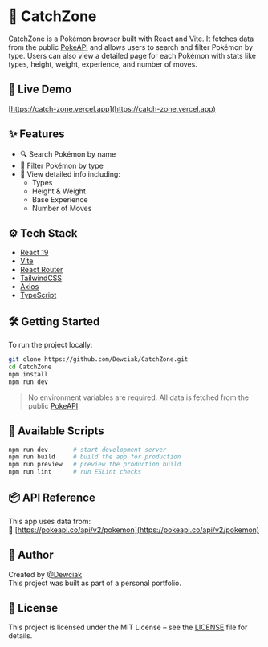 # 🧢 CatchZone

CatchZone is a Pokémon browser built with React and Vite. It fetches data from the public [PokeAPI](https://pokeapi.co/) and allows users to search and filter Pokémon by type. Users can also view a detailed page for each Pokémon with stats like types, height, weight, experience, and number of moves.

## 🔗 Live Demo

[https://catch-zone.vercel.app](https://catch-zone.vercel.app)

## ✨ Features

- 🔍 Search Pokémon by name
- 🧪 Filter Pokémon by type
- 📄 View detailed info including:
  - Types
  - Height & Weight
  - Base Experience
  - Number of Moves

## ⚙️ Tech Stack

- [React 19](https://reactjs.org/)
- [Vite](https://vitejs.dev/)
- [React Router](https://reactrouter.com/)
- [TailwindCSS](https://tailwindcss.com/)
- [Axios](https://axios-http.com/)
- [TypeScript](https://www.typescriptlang.org/)

## 🛠️ Getting Started

To run the project locally:

```bash
git clone https://github.com/Dewciak/CatchZone.git
cd CatchZone
npm install
npm run dev
```

> No environment variables are required. All data is fetched from the public [PokeAPI](https://pokeapi.co/).

## 📁 Available Scripts

```bash
npm run dev       # start development server
npm run build     # build the app for production
npm run preview   # preview the production build
npm run lint      # run ESLint checks
```

## 📦 API Reference

This app uses data from:  
🔗 [https://pokeapi.co/api/v2/pokemon](https://pokeapi.co/api/v2/pokemon)

## 👤 Author

Created by [@Dewciak](https://github.com/Dewciak)  
This project was built as part of a personal portfolio.

## 📄 License

This project is licensed under the MIT License – see the [LICENSE](LICENSE) file for details.
